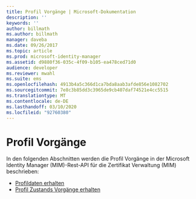 ```yaml
---
title: Profil Vorgänge | Microsoft-Dokumentation
description: ''
keywords: ''
author: billmath
ms.author: billmath
manager: daveba
ms.date: 09/26/2017
ms.topic: article
ms.prod: microsoft-identity-manager
ms.assetid: d9880f36-035c-4f09-b105-ea478ced71d0
audience: developer
ms.reviewer: mwahl
ms.suite: ems
ms.openlocfilehash: 4913b4a5c366d1ca7bda8aab3afde856e1082702
ms.sourcegitcommit: 7e8c3b85dd3c3965de9cb407daf74521e4cc5515
ms.translationtype: MT
ms.contentlocale: de-DE
ms.lasthandoff: 03/10/2020
ms.locfileid: "92760380"
---
```

# <a name="profile-operations"></a>Profil Vorgänge
In den folgenden Abschnitten werden die Profil Vorgänge in der Microsoft Identity Manager (MIM)-Rest-API für die Zertifikat Verwaltung (MIM) beschrieben:

- [Profildaten erhalten](get-profile-data.md)
- [Profil Zustands Vorgänge erhalten](get-profile-state-operations.md)
